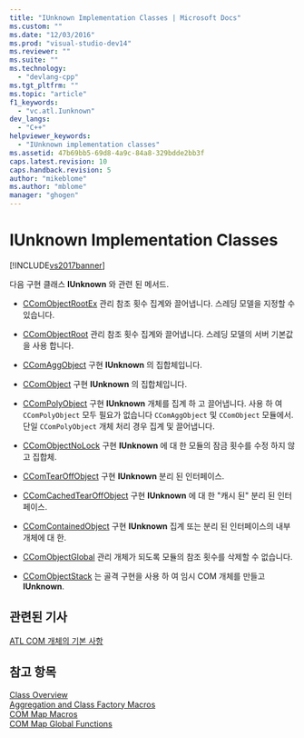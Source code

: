 ```yaml
---
title: "IUnknown Implementation Classes | Microsoft Docs"
ms.custom: ""
ms.date: "12/03/2016"
ms.prod: "visual-studio-dev14"
ms.reviewer: ""
ms.suite: ""
ms.technology: 
  - "devlang-cpp"
ms.tgt_pltfrm: ""
ms.topic: "article"
f1_keywords: 
  - "vc.atl.Iunknown"
dev_langs: 
  - "C++"
helpviewer_keywords: 
  - "IUnknown implementation classes"
ms.assetid: 47b69bb5-69d8-4a9c-84a8-329bdde2bb3f
caps.latest.revision: 10
caps.handback.revision: 5
author: "mikeblome"
ms.author: "mblome"
manager: "ghogen"
---
```

# IUnknown Implementation Classes
[!INCLUDE[vs2017banner](../assembler/inline/includes/vs2017banner.md)]

다음 구현 클래스  **IUnknown** 와 관련 된 메서드.  
  
-   [CComObjectRootEx](../atl/reference/ccomobjectrootex-class.md) 관리 참조 횟수 집계와 끌어냅니다.  스레딩 모델을 지정할 수 있습니다.  
  
-   [CComObjectRoot](../atl/reference/ccomobjectroot-class.md) 관리 참조 횟수 집계와 끌어냅니다.  스레딩 모델의 서버 기본값을 사용 합니다.  
  
-   [CComAggObject](../atl/reference/ccomaggobject-class.md) 구현  **IUnknown** 의 집합체입니다.  
  
-   [CComObject](../atl/reference/ccomobject-class.md) 구현  **IUnknown** 의 집합체입니다.  
  
-   [CComPolyObject](../atl/reference/ccompolyobject-class.md) 구현  **IUnknown** 개체를 집계 하 고 끌어냅니다.  사용 하 여 `CComPolyObject` 모두 필요가 없습니다 `CComAggObject` 및 `CComObject` 모듈에서.  단일 `CComPolyObject` 개체 처리 경우 집계 및 끌어냅니다.  
  
-   [CComObjectNoLock](../atl/reference/ccomobjectnolock-class.md) 구현  **IUnknown** 에 대 한 모듈의 잠금 횟수를 수정 하지 않고 집합체.  
  
-   [CComTearOffObject](../atl/reference/ccomtearoffobject-class.md) 구현  **IUnknown** 분리 된 인터페이스.  
  
-   [CComCachedTearOffObject](../atl/reference/ccomcachedtearoffobject-class.md) 구현  **IUnknown** 에 대 한 "캐시 된" 분리 된 인터페이스.  
  
-   [CComContainedObject](../atl/reference/ccomcontainedobject-class.md) 구현  **IUnknown** 집계 또는 분리 된 인터페이스의 내부 개체에 대 한.  
  
-   [CComObjectGlobal](../atl/reference/ccomobjectglobal-class.md) 관리 개체가 되도록 모듈의 참조 횟수를 삭제할 수 없습니다.  
  
-   [CComObjectStack](../atl/reference/ccomobjectstack-class.md) 는 골격 구현을 사용 하 여 임시 COM 개체를 만들고  **IUnknown**.  
  
## 관련된 기사  
 [ATL COM 개체의 기본 사항](../atl/fundamentals-of-atl-com-objects.md)  
  
## 참고 항목  
 [Class Overview](../atl/atl-class-overview.md)   
 [Aggregation and Class Factory Macros](../atl/reference/aggregation-and-class-factory-macros.md)   
 [COM Map Macros](../atl/reference/com-map-macros.md)   
 [COM Map Global Functions](../atl/reference/com-map-global-functions.md)